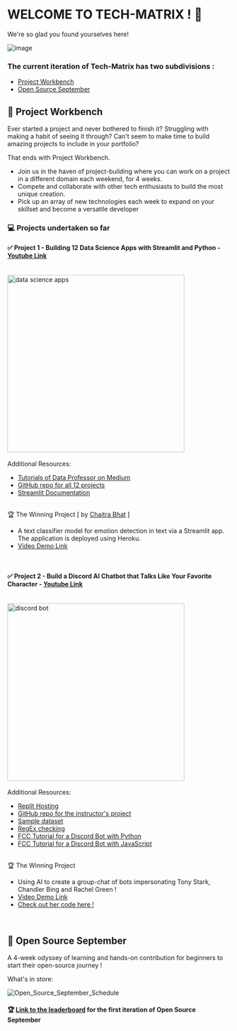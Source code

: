 # WELCOME TO TECH-MATRIX ! 🎉

We're so glad you found yourselves here!

![image](https://user-images.githubusercontent.com/73497800/137451212-8b453829-ec9c-401e-96a4-6a10b2d99b33.png)


### The current iteration of Tech-Matrix has two subdivisions :
* [Project Workbench](https://github.com/Tech-Matrix#-project-workbench)
* [Open Source September](https://github.com/Tech-Matrix#-open-source-september)

## 📌 Project Workbench
Ever started a project and never bothered to finish it? Struggling with making a habit of seeing it through? Can't seem to make time to build amazing projects to include in your portfolio?

That ends with Project Workbench.

* Join us in the haven of project-building where you can work on a project in a different domain each weekend, for 4 weeks.
* Compete and collaborate with other tech enthusiasts to build the most unique creation.
* Pick up an array of new technologies each week to expand on your skillset and become a versatile developer

### :computer: Projects undertaken so far  <br />
#### :white_check_mark: Project 1 - Building 12 Data Science Apps with Streamlit and Python - [Youtube Link](https://www.youtube.com/watch?v=JwSS70SZdyM) <br /><br />
<img src="https://www.freecodecamp.org/news/content/images/size/w2000/2021/01/Streamlit_freeCodeCamp.png" alt="data science apps" width="400"/><br /> <br/>
Additional Resources:
* [Tutorials of Data Professor on Medium](https://data-professor.medium.com/) <br />
* [GitHub repo for all 12 projects](https://github.com/dataprofessor/streamlit_freecodecamp) <br />
* [Streamlit Documentation](https://docs.streamlit.io/) <br /> <br />

🏆 The Winning Project [ by [Chaitra Bhat](https://github.com/Chaitra-Bhat383) ]
  * A text classifier model for emotion detection in text via a Streamlit app. The application is deployed using Heroku. <br />
  * [Video Demo Link](https://www.youtube.com/watch?v=vfw6i1WlJlY)

<br />

#### :white_check_mark: Project 2 - Build a Discord AI Chatbot that Talks Like Your Favorite Character - [Youtube Link](https://www.youtube.com/watch?v=UjDpW_SOrlw) <br /><br />
<img src="https://www.freecodecamp.org/news/content/images/size/w2000/2021/08/lynns-thumbnail.png" alt="discord bot" width="400"/><br /> <br/>
Additional Resources:
* [Replit Hosting](https://replit.com/site/hosting) <br />
* [GitHub repo for the instructor's project](https://github.com/RuolinZheng08/twewy-discord-chatbot) <br />
* [Sample dataset](https://www.kaggle.com/gulsahdemiryurek/harry-potter-dataset)
* [RegEx checking](https://pythex.org/)
* [FCC Tutorial for a Discord Bot with Python](https://www.freecodecamp.org/news/create-a-discord-bot-with-python/)
* [FCC Tutorial for a Discord Bot with JavaScript](https://www.freecodecamp.org/news/create-a-discord-bot-with-javascript-nodejs/)   <br /> <br />

🏆 The Winning Project
  * Using AI to create a group-chat of bots impersonating Tony Stark, Chandler Bing and Rachel Green ! <br />
  * [Video Demo Link](https://www.youtube.com/watch?v=dPqKCDfS0Kc)
  * [Check out her code here !](https://github.com/Navya-tayi/Coding-a-Discord-Chat-Bot-That-Talks-Like-Your-Favorite-Character.git)

<br/>

## 📌 Open Source September

A 4-week odyssey of learning and hands-on contribution for beginners to start their open-source journey !

What's in store:

![Open_Source_September_Schedule](https://user-images.githubusercontent.com/73497800/132090890-e7ec7626-898c-429a-b581-0e9a580dbfbf.png)


#### :trophy: [Link to the leaderboard](https://newolf-oss-leaderboard-frontend.vercel.app)  for the first iteration of Open Source September
